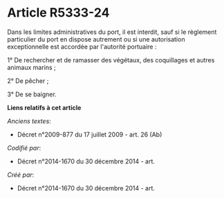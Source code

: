 # Article R5333-24

Dans les limites administratives du port, il est interdit, sauf si le règlement particulier du port en dispose autrement ou
si une autorisation exceptionnelle est accordée par l'autorité portuaire :

1° De rechercher et de ramasser des végétaux, des coquillages et autres animaux marins ;

2° De pêcher ;

3° De se baigner.

**Liens relatifs à cet article**

_Anciens textes_:

  - Décret n°2009-877 du 17 juillet 2009 - art. 26 (Ab)

_Codifié par_:

  - Décret n°2014-1670 du 30 décembre 2014 - art.

_Créé par_:

  - Décret n°2014-1670 du 30 décembre 2014 - art.
